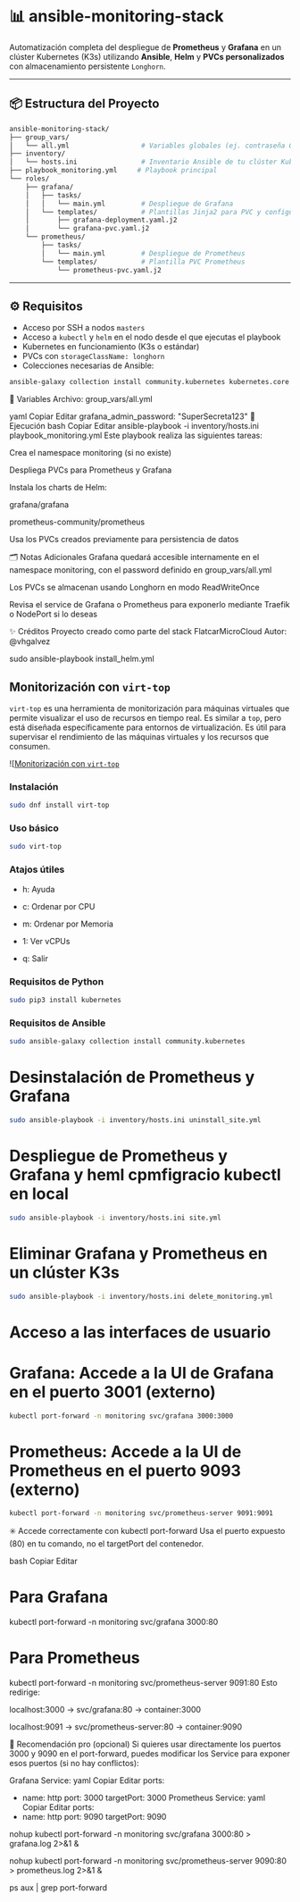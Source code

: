 # 📊 ansible-monitoring-stack

Automatización completa del despliegue de **Prometheus** y **Grafana** en un clúster Kubernetes (K3s) utilizando **Ansible**, **Helm** y **PVCs personalizados** con almacenamiento persistente `Longhorn`.

---

## 📦 Estructura del Proyecto

```bash
ansible-monitoring-stack/
├── group_vars/
│   └── all.yml                  # Variables globales (ej. contraseña Grafana)
├── inventory/
│   └── hosts.ini                # Inventario Ansible de tu clúster Kubernetes
├── playbook_monitoring.yml     # Playbook principal
└── roles/
    ├── grafana/
    │   ├── tasks/
    │   │   └── main.yml         # Despliegue de Grafana
    │   └── templates/           # Plantillas Jinja2 para PVC y configuración
    │       ├── grafana-deployment.yaml.j2
    │       └── grafana-pvc.yaml.j2
    └── prometheus/
        ├── tasks/
        │   └── main.yml         # Despliegue de Prometheus
        └── templates/           # Plantilla PVC Prometheus
            └── prometheus-pvc.yaml.j2
```

---

## ⚙️ Requisitos

- Acceso por SSH a nodos `masters`
- Acceso a `kubectl` y `helm` en el nodo desde el que ejecutas el playbook
- Kubernetes en funcionamiento (K3s o estándar)
- PVCs con `storageClassName: longhorn`
- Colecciones necesarias de Ansible:

```bash
ansible-galaxy collection install community.kubernetes kubernetes.core
```


📁 Variables
Archivo: group_vars/all.yml

yaml
Copiar
Editar
grafana_admin_password: "SuperSecreta123"
🎯 Ejecución
bash
Copiar
Editar
ansible-playbook -i inventory/hosts.ini playbook_monitoring.yml
Este playbook realiza las siguientes tareas:

Crea el namespace monitoring (si no existe)

Despliega PVCs para Prometheus y Grafana

Instala los charts de Helm:

grafana/grafana

prometheus-community/prometheus

Usa los PVCs creados previamente para persistencia de datos

🗂️ Notas Adicionales
Grafana quedará accesible internamente en el namespace monitoring, con el password definido en group_vars/all.yml

Los PVCs se almacenan usando Longhorn en modo ReadWriteOnce

Revisa el service de Grafana o Prometheus para exponerlo mediante Traefik o NodePort si lo deseas

✨ Créditos
Proyecto creado como parte del stack FlatcarMicroCloud
Autor: @vhgalvez

sudo ansible-playbook install_helm.yml


## Monitorización con `virt-top`

`virt-top` es una herramienta de monitorización para máquinas virtuales que permite visualizar el uso de recursos en tiempo real. Es similar a `top`, pero está diseñada específicamente para entornos de virtualización.
Es útil para supervisar el rendimiento de las máquinas virtuales y los recursos que consumen.

![[Monitorización con `virt-top`](doc/mvs_monitoreo.png)


### Instalación

```bash
sudo dnf install virt-top
```
### Uso básico

```bash
sudo virt-top
```

### Atajos útiles

- h: Ayuda

- c: Ordenar por CPU

- m: Ordenar por Memoria

- 1: Ver vCPUs

- q: Salir



### Requisitos de Python

```bash
sudo pip3 install kubernetes
```

### Requisitos de Ansible

```bash
sudo ansible-galaxy collection install community.kubernetes
```


# Desinstalación de Prometheus y Grafana

```bash
sudo ansible-playbook -i inventory/hosts.ini uninstall_site.yml
```


# Despliegue de Prometheus y Grafana y heml cpmfigracio kubectl en local


```bash
sudo ansible-playbook -i inventory/hosts.ini site.yml
```

# Eliminar Grafana y Prometheus en un clúster K3s

```bash
sudo ansible-playbook -i inventory/hosts.ini delete_monitoring.yml
```

# Acceso a las interfaces de usuario

# Grafana: Accede a la UI de Grafana en el puerto 3001 (externo)

```bash
kubectl port-forward -n monitoring svc/grafana 3000:3000
```

# Prometheus: Accede a la UI de Prometheus en el puerto 9093 (externo)

```bash
kubectl port-forward -n monitoring svc/prometheus-server 9091:9091
```


✳️ Accede correctamente con kubectl port-forward
Usa el puerto expuesto (80) en tu comando, no el targetPort del contenedor.

bash
Copiar
Editar
# Para Grafana
kubectl port-forward -n monitoring svc/grafana 3000:80

# Para Prometheus
kubectl port-forward -n monitoring svc/prometheus-server 9091:80
Esto redirige:

localhost:3000 → svc/grafana:80 → container:3000

localhost:9091 → svc/prometheus-server:80 → container:9090

🧠 Recomendación pro (opcional)
Si quieres usar directamente los puertos 3000 y 9090 en el port-forward, puedes modificar los Service para exponer esos puertos (si no hay conflictos):

Grafana Service:
yaml
Copiar
Editar
ports:
  - name: http
    port: 3000
    targetPort: 3000
Prometheus Service:
yaml
Copiar
Editar
ports:
  - name: http
    port: 9090
    targetPort: 9090





nohup kubectl port-forward -n monitoring svc/grafana 3000:80 > grafana.log 2>&1 &

nohup kubectl port-forward -n monitoring svc/prometheus-server 9090:80 > prometheus.log 2>&1 &

ps aux | grep port-forward